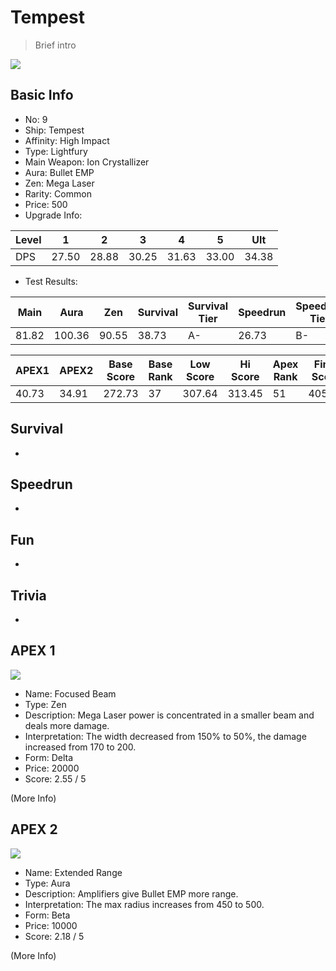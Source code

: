 # Tempest

> Brief intro

<img src="/ships/ship_9.png" style={{zoom:1}}/>

## Basic Info

- No: 9
- Ship: Tempest
- Affinity: High Impact
- Type: Lightfury
- Main Weapon: Ion Crystallizer
- Aura: Bullet EMP
- Zen: Mega Laser
- Rarity: Common
- Price: 500
- Upgrade Info: 

| Level | 1 | 2 | 3 | 4 | 5 | Ult |
|--|--|--|--|--|--|--|
| DPS | 27.50 | 28.88 | 30.25 | 31.63 | 33.00 | 34.38 |

- Test Results: 

| Main | Aura | Zen | Survival | Survival Tier | Speedrun | Speedrun Tier | Fun | Fun Tier |
|--|--|--|--|--|--|--|--|--|
| 81.82 | 100.36 | 90.55 | 38.73 | A- | 26.73 | B- | 26.73 | C |

| APEX1 | APEX2 | Base Score | Base Rank | Low Score | Hi Score | Apex Rank | Final Score | FinalRank |
|--|--|--|--|--|--|--|--|--|
| 40.73 | 34.91 | 272.73 | 37 | 307.64 | 313.45 | 51 | 405.64 | 55 |

## Survival

-

## Speedrun

-

## Fun

-

## Trivia

-

## APEX 1

<img src="/ships/ship_9_apex_1.png" style={{zoom:1}}/>

- Name: Focused Beam
- Type: Zen
- Description: Mega Laser power is concentrated in a smaller beam and deals more damage.
- Interpretation: The width decreased from 150% to 50%, the damage increased from 170 to 200.
- Form: Delta
- Price: 20000
- Score: 2.55 / 5

(More Info)

## APEX 2

<img src="/ships/ship_9_apex_2.png" style={{zoom:1}}/>

- Name: Extended Range
- Type: Aura
- Description: Amplifiers give Bullet EMP more range.
- Interpretation: The max radius increases from 450 to 500.
- Form: Beta
- Price: 10000
- Score: 2.18 / 5

(More Info)
